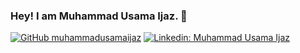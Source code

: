 ### Hey! I am Muhammad Usama Ijaz. 👋

[![GitHub muhammadusamaijaz](https://img.shields.io/github/followers/muhammadusamaijaz?label=follow&style=social)](https://github.com/muhammadusamaijaz)
[![Linkedin: Muhammad Usama Ijaz](https://img.shields.io/badge/-Muhammad%20Usama%20Ijaz-blue?style=flat-square&logo=Linkedin&logoColor=white&link=https://www.linkedin.com/in/muhammad-usama-ijaz-779b42166/)](https://www.linkedin.com/in/muhammad-usama-ijaz-779b42166/)
<!-- [![Twitter: Khushboo Verma](https://img.shields.io/twitter/follow/khushbooverma_?style=social)](https://twitter.com/khushbooverma_)
![Visitors](https://visitor-badge.glitch.me/badge?page_id=vermakhushboo&left_color=gray&right_color=blue)
[![Medium Badge](https://img.shields.io/badge/-@Khushboo%20Verma-black?style=flat-square&labelColor=000000&logo=Medium&link=https://medium.com/@khushboo-verma)](https://medium.com/@khushboo-verma)
[![Polywork Badge](https://img.shields.io/badge/-khushbooverma-orange?style=flat-square&logo=polywork&logoColor=black&link=http://polywork.com/khushbooverma)](http://polywork.com/khushbooverma) -->


<!--
**muhammadusamaijaz/muhammadusamaijaz** is a ✨ _special_ ✨ repository because its `README.md` (this file) appears on your GitHub profile.

Here are some ideas to get you started:

- 🔭 I’m currently working on ...
- 🌱 I’m currently learning ...
- 👯 I’m looking to collaborate on ...
- 🤔 I’m looking for help with ...
- 💬 Ask me about ...
- 📫 How to reach me: ...
- 😄 Pronouns: ...
- ⚡ Fun fact: ...
-->

